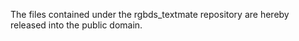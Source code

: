 The files contained under the rgbds_textmate repository are hereby released into the public domain.
